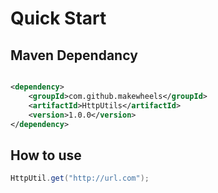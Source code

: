 # Quick Start

## Maven Dependancy

```xml

<dependency>
    <groupId>com.github.makewheels</groupId>
    <artifactId>HttpUtils</artifactId>
    <version>1.0.0</version>
</dependency>
```

## How to use

```java
HttpUtil.get("http://url.com");